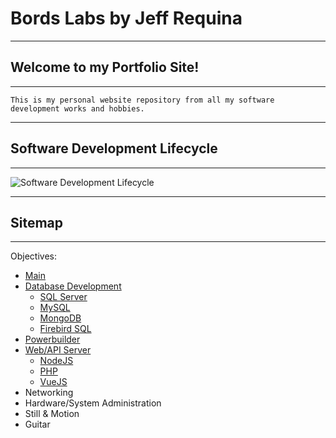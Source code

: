 Bords Labs by Jeff Requina
==========

- - -
Welcome to my Portfolio Site!
--------
- - -
```
This is my personal website repository from all my software development works and hobbies.
```

- - -
Software Development Lifecycle
-------
- - -
![Software Development Lifecycle](bordslabs/images/softdev_lifecycle "Software Development Lifecycle")

- - -
Sitemap
-------
- - -
Objectives:

* [Main](index.md)
* [Database Development](db/dbdev.md)
	* [SQL Server](db/sqlserver.md)
	* [MySQL](db/mysql.md)
	* [MongoDB](db/mongodb.md)
	* [Firebird SQL](db/firebirdsql.md)
* [Powerbuilder](pbdev.md)
* [Web/API Server](web.md)
	* [NodeJS](nodejs.md)
	* [PHP](php.md)
	* [VueJS](vue.md)
* Networking
* Hardware/System Administration
* Still & Motion
* Guitar
